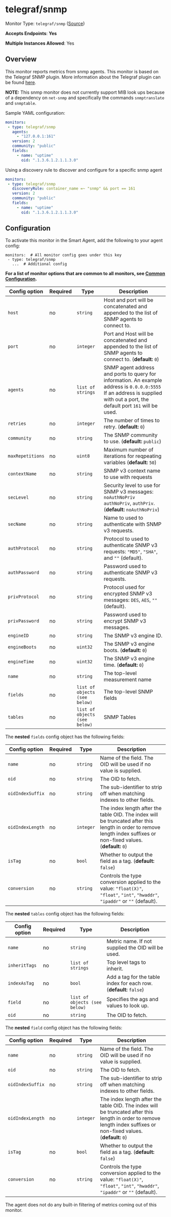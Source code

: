 
<!--- Generated by to-integrations-repo script in Smart Agent repo, DO NOT MODIFY HERE --->
<!--- GENERATED BY gomplate from scripts/docs/templates/monitor-page.md.tmpl --->

# telegraf/snmp

Monitor Type: `telegraf/snmp` ([Source](https://github.com/signalfx/signalfx-agent/tree/master/internal/monitors/telegraf/monitors/telegrafsnmp))

**Accepts Endpoints**: **Yes**

**Multiple Instances Allowed**: Yes

## Overview

This monitor reports metrics from snmp agents.
This monitor is based on the Telegraf SNMP plugin.  More information about the Telegraf plugin
can be found [here](https://github.com/influxdata/telegraf/tree/master/plugins/inputs/snmp).

**NOTE:** This snmp monitor does not currently support MIB look ups because of a dependency on `net-snmp`
and specifically the commands `snmptranslate` and `snmptable`.

Sample YAML configuration:

```yaml
monitors:
 - type: telegraf/snmp
   agents:
     - "127.0.0.1:161"
   version: 2
   community: "public"
   fields:
     - name: "uptime"
       oid: ".1.3.6.1.2.1.1.3.0"
```

Using a discovery rule to discover and configure for a specific snmp agent
```yaml
monitors:
 - type: telegraf/snmp
   discoveryRule: container_name =~ "snmp" && port == 161
   version: 2
   community: "public"
   fields:
     - name: "uptime"
       oid: ".1.3.6.1.2.1.1.3.0"
```


## Configuration

To activate this monitor in the Smart Agent, add the following to your
agent config:

```
monitors:  # All monitor config goes under this key
 - type: telegraf/snmp
   ...  # Additional config
```

**For a list of monitor options that are common to all monitors, see [Common
Configuration](../monitor-config.html#common-configuration).**


| Config option | Required | Type | Description |
| --- | --- | --- | --- |
| `host` | no | `string` | Host and port will be concatenated and appended to the list of SNMP agents to connect to. |
| `port` | no | `integer` | Port and Host will be concatenated and appended to the list of SNMP agents to connect to. (**default:** `0`) |
| `agents` | no | `list of strings` | SNMP agent address and ports to query for information.  An example address is `0.0.0.0:5555` If an address is supplied with out a port, the default port `161` will be used. |
| `retries` | no | `integer` | The number of times to retry. (**default:** `0`) |
| `community` | no | `string` | The SNMP community to use. (**default:** `public`) |
| `maxRepetitions` | no | `uint8` | Maximum number of iterations for reqpeating variables (**default:** `50`) |
| `contextName` | no | `string` | SNMP v3 context name to use with requests |
| `secLevel` | no | `string` | Security level to use for SNMP v3 messages: `noAuthNoPriv` `authNoPriv`, `authPriv`. (**default:** `noAuthNoPriv`) |
| `secName` | no | `string` | Name to used to authenticate with SNMP v3 requests. |
| `authProtocol` | no | `string` | Protocol to used to authenticate SNMP v3 requests: `"MD5"`, `"SHA"`, and `""` (default). |
| `authPassword` | no | `string` | Password used to authenticate SNMP v3 requests. |
| `privProtocol` | no | `string` | Protocol used for encrypted SNMP v3 messages: `DES`, `AES`, `""` (default). |
| `privPassword` | no | `string` | Password used to encrypt SNMP v3 messages. |
| `engineID` | no | `string` | The SNMP v3 engine ID. |
| `engineBoots` | no | `uint32` | The SNMP v3 engine boots. (**default:** `0`) |
| `engineTime` | no | `uint32` | The SNMP v3 engine time. (**default:** `0`) |
| `name` | no | `string` | The top-level measurement name |
| `fields` | no | `list of objects (see below)` | The top-level SNMP fields |
| `tables` | no | `list of objects (see below)` | SNMP Tables |


The **nested** `fields` config object has the following fields:

| Config option | Required | Type | Description |
| --- | --- | --- | --- |
| `name` | no | `string` | Name of the field.  The OID will be used if no value is supplied. |
| `oid` | no | `string` | The OID to fetch. |
| `oidIndexSuffix` | no | `string` | The sub-identifier to strip off when matching indexes to other fields. |
| `oidIndexLength` | no | `integer` | The index length after the table OID.  The index will be truncated after this length in order to remove length index suffixes or non-fixed values. (**default:** `0`) |
| `isTag` | no | `bool` | Whether to output the field as a tag. (**default:** `false`) |
| `conversion` | no | `string` | Controls the type conversion applied to the value: `"float(X)"`, `"float"`, `"int"`, `"hwaddr"`, `"ipaddr"` or `""` (default). |


The **nested** `tables` config object has the following fields:

| Config option | Required | Type | Description |
| --- | --- | --- | --- |
| `name` | no | `string` | Metric name.  If not supplied the OID will be used. |
| `inheritTags` | no | `list of strings` | Top level tags to inherit. |
| `indexAsTag` | no | `bool` | Add a tag for the table index for each row. (**default:** `false`) |
| `field` | no | `list of objects (see below)` | Specifies the ags and values to look up. |
| `oid` | no | `string` | The OID to fetch. |


The **nested** `field` config object has the following fields:

| Config option | Required | Type | Description |
| --- | --- | --- | --- |
| `name` | no | `string` | Name of the field.  The OID will be used if no value is supplied. |
| `oid` | no | `string` | The OID to fetch. |
| `oidIndexSuffix` | no | `string` | The sub-identifier to strip off when matching indexes to other fields. |
| `oidIndexLength` | no | `integer` | The index length after the table OID.  The index will be truncated after this length in order to remove length index suffixes or non-fixed values. (**default:** `0`) |
| `isTag` | no | `bool` | Whether to output the field as a tag. (**default:** `false`) |
| `conversion` | no | `string` | Controls the type conversion applied to the value: `"float(X)"`, `"float"`, `"int"`, `"hwaddr"`, `"ipaddr"` or `""` (default). |



The agent does not do any built-in filtering of metrics coming out of this
monitor.


